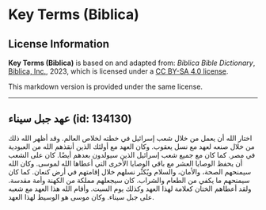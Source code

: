 # Key Terms (Biblica)

## License Information

**Key Terms (Biblica)** is based on and adapted from: _Biblica Bible Dictionary_, [Biblica, Inc.](https://www.biblica.com/), 2023, which is licensed under a [CC BY-SA 4.0 license](https://creativecommons.org/licenses/by-sa/4.0/legalcode.en).

This markdown version is provided under the same license.



--------------------------------

## عهد جبل سيناء (id: 134130)

اختار الله أن يعمل من خلال شعب إسرائيل في خطته لخلاص العالم. وقد أظهر الله ذلك من خلال صنعه لعهد مع نسل يعقوب. وكان العهد مع أولئك الذين أنقذهم الله من العبودية في مصر. كما كان مع جميع شعب إسرائيل الذين سيولدون بعدهم أيضًا. كان على الشعب أن يحفظ الوصايا العشر مع باقي الوصايا الأخرى التي أعطاها الله لموسى. وكان الله سيمنحهم الصحة، والأمان، والسلام ويُكثّر نسلهم خلال إقامتهم في أرض كنعان. كما كان سيمنحهم ما يكفي من الطعام والشراب. كان سيجعلهم مملكة من الكهنة وأمة مقدسة. ولقد أعطاهم الختان كعلامة لهذا العهد وكذلك يوم السبت. وأقام الله هذا العهد مع شعبه على جبل سيناء. وكان موسى هو الوسيط لهذا العهد.


